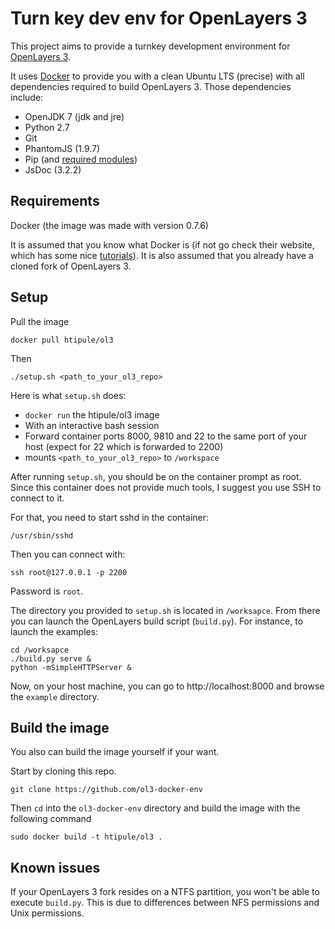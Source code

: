 Turn key dev env for OpenLayers 3
=================================

This project aims to provide a turnkey development environment for [OpenLayers 3](https://github.com/openlayers/ol3). 

It uses [Docker](http://docker.io) to provide you with a clean Ubuntu LTS (precise) with all dependencies required to build OpenLayers 3. Those dependencies include:

- OpenJDK 7 (jdk and jre)
- Python 2.7
- Git
- PhantomJS (1.9.7)
- Pip (and [required modules](https://github.com/openlayers/ol3/blob/master/requirements.txt))
- JsDoc (3.2.2)

Requirements
------------

Docker (the image was made with version 0.7.6)

It is assumed that you know what Docker is (if not go check their website, which has some nice [tutorials](http://www.docker.io/gettingstarted/)). It is also assumed that you already have a cloned fork of OpenLayers 3.
    
Setup
-----

Pull the image

    docker pull htipule/ol3

Then

    ./setup.sh <path_to_your_ol3_repo>

Here is what `setup.sh` does:

- `docker run` the htipule/ol3 image
- With an interactive bash session
- Forward container ports 8000, 9810 and 22 to the same port of your host (expect for 22 which is forwarded to 2200)
- mounts `<path_to_your_ol3_repo>` to `/workspace`


After running `setup.sh`, you should be on the container prompt as root. Since this container does not provide much tools, I suggest you use SSH to connect to it.

For that, you need to start sshd in the container:

    /usr/sbin/sshd
        
Then you can connect with:

    ssh root@127.0.0.1 -p 2200
    
Password is `root`.

The directory you provided to `setup.sh` is located in `/worksapce`. From there you can launch the OpenLayers build script (`build.py`). For instance, to launch the examples:

    cd /worksapce
    ./build.py serve &
    python -mSimpleHTTPServer &

Now, on your host machine, you can go to http://localhost:8000 and browse the `example` directory.


Build the image
---------------

You also can build the image yourself if your want.


Start by cloning this repo. 

    git clone https://github.com/ol3-docker-env
  
Then `cd` into the `ol3-docker-env` directory and build the image with the following command

    sudo docker build -t htipule/ol3 .
    
Known issues
------------

If your OpenLayers 3 fork resides on a NTFS partition, you won't be able to execute `build.py`. This is due to differences between NFS permissions and Unix permissions.

    
